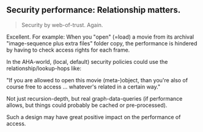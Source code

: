 ## Security performance: Relationship matters.

> Security by web-of-trust. Again.

Excellent.
For example:
When you "open" (=load) a movie from its archival "image-sequence plus extra files" folder copy, the performance is hindered by having to check access rights for each frame.

In the AHA-world, (local, default) security policies could use the relationship/lookup-hops like:

"If you are allowed to open this movie (meta-)object, than you're also of course free to access ... whatever's related in a certain way."

Not just recursion-depth, but real graph-data-queries (if performance allows, but things could probably be cached or pre-processed).

Such a design may have great positive impact on the performance of access.
